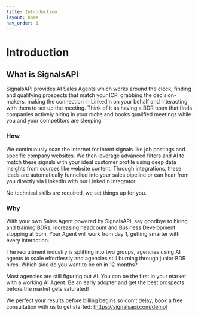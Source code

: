 ```yaml
---
title: Introduction
layout: home
nav_order: 1
---
```


# Introduction

## What is SignalsAPI

SignalsAPI provides AI Sales Agents which works around the clock, finding and qualifying prospects that match your ICP, grabbing the decision-makers, making the connection in LinkedIn on your behalf and interacting with them to set up the meeting. Think of it as having a BDR team that finds companies actively hiring in your niche and books qualified meetings while you and your competitors are sleeping.

### How

We continuously scan the internet for intent signals like job postings and specific company websites. We then leverage advanced filters and AI to match these signals with your ideal customer profile using deep data insights from sources like website content. Through integrations, these leads are automatically funnelled into your sales pipeline or can hear from you directly via LinkedIn with our LinkedIn Integrator. 

No technical skills are required, we set things up for you.

### Why

With your own Sales Agent powered by SignalsAPI, say goodbye to hiring and training BDRs, increasing headcount and Business Development stopping at 5pm. Your Agent will work from day 1, getting smarter with every interaction. 

The recruitment industry is splitting into two groups, agencies using AI agents to scale effortlessly and agencies still burning through junior BDR hires. Which side do you want to be on in 12 months?

Most agencies are still figuring out AI. You can be the first in your market with a working AI Agent. Be an early adopter and get the best prospects before the market gets saturated!

We perfect your results before billing begins so don’t delay, book a free consultation with us to get started: [https://signalsapi.com/demo]
